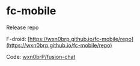 # fc-mobile
Release repo

F-droid: [https://wxn0brp.github.io/fc-mobile/repo](https://wxn0brp.github.io/fc-mobile/repo)

Code: [wxn0brP/fusion-chat](https://github.com/wxn0brP/fusion-chat)
